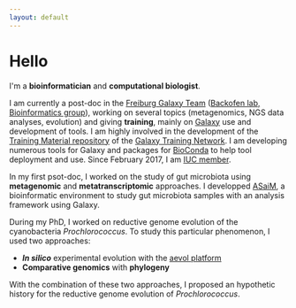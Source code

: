```yaml
---
layout: default
---
```


# Hello

I'm a **bioinformatician** and **computational biologist**.

I am currently a post-doc in the [Freiburg Galaxy Team](http://www.bioinf.uni-freiburg.de/Galaxy/index.html?en) ([Backofen lab, Bioinformatics group](http://www.bioinf.uni-freiburg.de/index.html?en)), working on several topics (metagenomics, NGS data analyses, evolution) and giving **training**, mainly on [Galaxy](https://galaxyproject.org/) use and development of tools. I am highly involved in the development of the [Training Material repository](http://galaxyproject.github.io/training-material/) of the [Galaxy Training Network](https://new.galaxyproject.org/teach/gtn/). I am developing numerous tools for Galaxy and packages for [BioConda](http://bioconda.github.io/) to help tool deployment and use. Since February 2017, I am [IUC member](https://new.galaxyproject.org/iuc/). 

In my first psot-doc, I worked on the study of gut microbiota using **metagenomic** and **metatranscriptomic** approaches. I developped [ASaiM](http://asaim.github.io/), a bioinformatic environment to study gut microbiota samples with an analysis framework using Galaxy.

During my PhD, I worked on reductive genome evolution of the cyanobacteria *Prochlorococcus*. To study this particular phenomenon, I used two approaches:

- ***In silico*** experimental evolution with the [aevol platform](http://www.aevol.fr/)
- **Comparative genomics** with **phylogeny**

With the combination of these two approaches, I proposed an hypothetic history for the reductive genome evolution of *Prochlorococcus*.